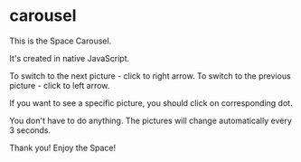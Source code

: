 # carousel

This is the Space Carousel.

It's created in native JavaScript.

To switch to the next picture - click to right arrow.
To switch to the previous picture - click to left arrow.

If you want to see a specific picture, you should click on corresponding dot.

You don't have to do anything. The pictures will change automatically 
every 3 seconds.

Thank you! Enjoy the Space!
